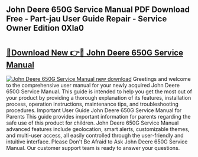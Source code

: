 ## John Deere 650G Service Manual PDF Download Free - Part-jau User Guide Repair - Service Owner Edition 0Xla0

# <h2><a href="http://bc93013.oget.top/?id=John+Deere+650G+Service+Manual">🔗Download New 👉🔴 John Deere 650G Service Manual</a></h2>

[![John Deere 650G Service Manual new download](https://i.imgur.com/5g1atiW.png)](http://bc93013.oget.top/?id=John+Deere+650G+Service+Manual)
Greetings and welcome to the comprehensive user manual for your newly acquired John Deere 650G Service Manual. This guide is intended to help you get the most out of your product by providing a thorough explanation of its features, installation process, operation instructions, maintenance tips, and troubleshooting procedures. Important User Guide John Deere 650G Service Manual for Parents This guide provides important information for parents regarding the safe use of this product for children. John Deere 650G Service Manual advanced features include geolocation, smart alerts, customizable themes, and multi-user access, all easily controlled through the user-friendly and intuitive interface. Please Don't Be Afraid to Ask John Deere 650G Service Manual. Our customer support team is ready to answer your questions.
